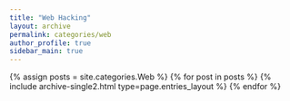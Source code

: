 ```yaml
---
title: "Web Hacking"
layout: archive
permalink: categories/web
author_profile: true
sidebar_main: true
---
```



{% assign posts = site.categories.Web %}
{% for post in posts %} {% include archive-single2.html type=page.entries_layout %} {% endfor %}
